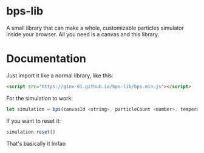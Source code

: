 # bps-lib
A small library that can make a whole, customizable particles simulator inside your browser.
All you need is a canvas and this library.

# Documentation
Just import it like a normal library, like this:
```html
<script src="https://g1nx-01.github.io/bps-lib/bps.min.js"></script>
```
For the simulation to work:
```javascript
let simulation = bps(canvasId <string>, particleCount <number>, temperature <number>, pressure <number>, evadeMouse <bool> )
```

If you want to reset it:
```javascript
simulation.reset()
```
 
That's basically it lmfao
